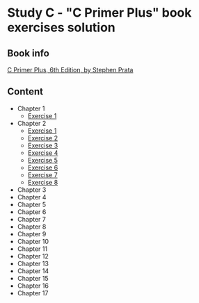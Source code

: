 # Study С - "C Primer Plus" book exercises solution

## Book info
[C Primer Plus, 6th Edition, by Stephen Prata](https://www.amazon.com/Primer-Plus-6th-Developers-Library/dp/0321928423)

## Content
* Chapter 1
	* [Exercise 1]()
* Chapter 2
	* [Exercise 1]()
	* [Exercise 2]()
	* [Exercise 3]()
	* [Exercise 4]()
	* [Exercise 5]()
	* [Exercise 6]()
	* [Exercise 7]()
	* [Exercise 8]()
* Chapter 3
* Chapter 4
* Chapter 5
* Chapter 6
* Chapter 7
* Chapter 8
* Chapter 9
* Chapter 10
* Chapter 11
* Chapter 12
* Chapter 13
* Chapter 14
* Chapter 15
* Chapter 16
* Chapter 17